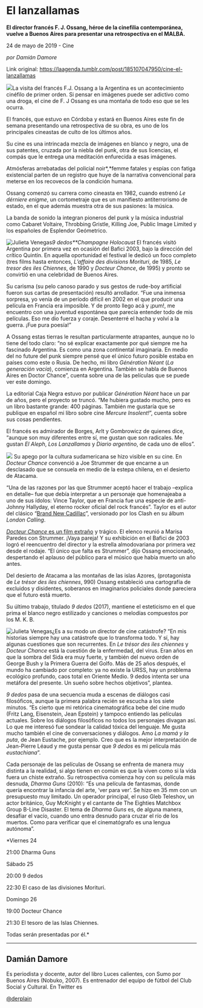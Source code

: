 # El lanzallamas

**El director francés F. J. Ossang, héroe de la cinefilia contemporánea, vuelve a Buenos Aires para presentar una retrospectiva en el MALBA.**

24 de mayo de 2019 - Cine

_por Damián Damore_

Link original: https://laagenda.tumblr.com/post/185107047950/cine-el-lanzallamas

![](https://64.media.tumblr.com/ddf2568a0c50c8208743c83c9c3c831f/457b272050686ac5-5b/s500x750/89396c6dcbcdd6a4d1ecc84e67f8e106ec0cf8a0.jpg)La visita del francés F.J. Ossang a
la Argentina es un acontecimiento cinéfilo de primer orden. Si pensar en
imágenes puede ser adictivo como una droga, el cine de F. J Ossang es una
montaña de todo eso que se les ocurra.

El francés, que estuvo en Córdoba y
estará en Buenos Aires este fin de semana presentando una retrospectiva de su
obra, es uno de los principales cineastas de culto de los últimos años. 

 Su cine es una intrincada mezcla de imágenes
en blanco y negro, una de sus patentes, cruzada por la niebla del punk, otra de
sus licencias, el compás que le entrega una meditación enfurecida a esas
imágenes. 

Atmósferas arrebatadas del policial
noir*,*femme fatales y espías con fatiga existencial parten de un registro
que huye de la narrativa convencional para meterse en los recovecos de la
condición humana.

Ossang comenzó su carrera como
cineasta en 1982, cuando estrenó *Le dérniere enigme*, un cortometraje que es un manifiesto antiterrorismo de
estado, en el que además muestra otra de sus pasiones: la música.

La banda de sonido la integran pioneros del punk y la música industrial como Cabaret Voltaire, Throbbing Gristle, Killing Joe, Public Image Limited y los españoles de Esplendor Geómetrico. 

 

![Julieta Venegas](https://64.media.tumblr.com/90551d528213678e7e15c58df4fa7764/457b272050686ac5-49/s250x400/6fb1560f105309688d19a15cd969796d150fb0ae.jpg)*9 dedos**Champagne Holocaust* El francés visitó Argentina por primera vez en ocasión del Bafici 2003, bajo la dirección del crítico Quintín. En aquella oportunidad el festival le dedicó un foco completo (tres films hasta entonces, *L’affaire des divisions Morituri*, de 1985, *Le tresor des iles Chiennes*, de 1990 y *Docteur Chance*, de 1995) y pronto se convirtió en una celebridad de Buenos Aires. 

Su carisma (su pelo canoso parado y sus gestos de rude-boy artificial fueron sus cartas de presentación) resultó arrollador. “Fue una inmensa sorpresa, yo venía de un período difícil en 2002 en el que producir una película en Francia era imposible. Y de pronto llego acá y ¡pum!, me encuentro con una juventud espontánea que parecía entender todo de mis películas. Eso me dio fuerza y coraje. Desenterré el hacha y volví a la guerra. ¡Fue pura poesía!”    

 



A Ossang estas tierras le resultan particularmente atrapantes, aunque no lo tiene del todo claro: “no sé explicar exactamente por qué siempre me ha fascinado Argentina. Es como una zona continental imaginaria. En medio del no future del punk siempre pensé que el único futuro posible estaba en países como este o Rusia. De hecho, mi libro *Génération Néant* (*La generación vacía*), comienza en Argentina. También se habla de Buenos Aires en Doctor Chance”, cuenta sobre una de las películas que se puede ver este domingo. 

La editorial Caja Negra estuvo por publicar *Génération Néant* hace un par de años, pero el proyecto se truncó. “Me hubiera gustado mucho, pero es un libro bastante grande: 400 páginas. También me gustaría que se publique en español mi libro sobre cine *Mercure Insolent!*”, cuenta sobre sus cosas pendientes.

 El francés es admirador de Borges, Arlt y Gombrowicz de quienes dice, “aunque son muy diferentes entre sí, me gustan que son radicales. Me gustan *El Aleph*, *Los Lanzallamas* y *Diario argentino*, de cada uno de ellos”.  

![](https://64.media.tumblr.com/8818bc04582d97c88c0bd67fb676acc0/457b272050686ac5-41/s500x750/4625810a487dae737e00f075bc2da1d6f8f66588.png) Su apego por la cultura sudamericana se hizo visible en su cine. En *Docteur Chance* convenció a Joe Strummer de que encarne a un desclasado que se consuela en medio de la estepa chilena, en el desierto de Atacama. 

 “Una de las razones por las que Strummer aceptó hacer el trabajo –explica en detalle– fue que debía interpretar a un personaje que homenajeaba a uno de sus ídolos: Vince Taylor, que en Francia fue una especie de anti-Johnny Hallyday, el eterno rocker oficial del rock francés”. Taylor es el autor del clásico “[Brand New Cadillac](https://www.youtube.com/watch?v=SYVLxLvdhpY)”, versionado por los Clash en su álbum *London Calling*. 

 [*Docteur Chance* es un film extraño](https://www.youtube.com/watch?v=52jMyZvLHhs) y trágico. El elenco reunió a Marisa Paredes con Strummer. ¡Vaya pareja! Y su exhibición en el Bafici de 2003 logró el reencuentro del director y la estrella almodovariana por primera vez desde el rodaje. “El único que falta es Strummer”, dijo Ossang emocionado, despertando el aplauso del público para el músico que había muerto un año antes.

Del desierto de Atacama a las montañas de las islas Azores, (protagonista de *Le trésor des iles chiennes*, 990) Ossang estableció una cartografía de excluidos y disidentes, soberanos en imaginarios policiales donde pareciera que el futuro está muerto. 

 Su último trabajo, titulado *9 dedos* (2017), mantiene el esteticismo en el que prima el blanco negro estilizado y canciones o melodías compuestos por los M. K. B. 

![Julieta Venegas](https://64.media.tumblr.com/9843aa921e878dd03dbb6168207c1a97/457b272050686ac5-21/s250x400/28f2e41533f11f61f58f00044841fa5708e91556.jpg)¿Es a su modo un director de cine catástrofe? “En mis historias siempre hay una catástrofe que lo transforma todo. Y sí, hay algunas cuestiones que son recurrentes. En *Le trésor des iles chiennes* y *Docteur Chance* está la cuestión de la enfermedad, del virus. Eran años en que la sombra del Sida era muy fuerte, y también del nuevo orden de George Bush y la Primera Guerra del Golfo. Más de 25 años después, el mundo ha cambiado por completo: ya no existe la URSS, hay un problema ecológico profundo, caos total en Oriente Medio. 9 dedos intenta ser una metáfora del presente. Un sueño sobre hechos objetivos”, plantea.

*9 dedos* pasa de una secuencia muda a escenas de diálogos casi filosóficos, aunque la primera palabra recién se escucha a los siete minutos. “Es cierto que mi retórica cinematográfica bebe del cine mudo (Fritz Lang, Eisenstein, Jean Epstein) y tampoco entiendo las películas actuales. Sobre los diálogos filosóficos no todos los personajes divagan así. Lo que me interesó fue sondear la calidad tóxica del lenguaje. Me gusta mucho también el cine de conversaciones y diálogos. Amo *La mamá y la puta*, de Jean Eustache, por ejemplo. Creo que es la mejor interpretación de Jean-Pierre Léaud y me gusta pensar que *9 dedos* es mi película más *eustachiana*”.

Cada personaje de las películas de Ossang se enfrenta de manera muy distinta a la realidad, si algo tienen en común es que la viven como si la vida fuera un chiste extraño. Su retrospectiva comienza hoy con su película más desnuda, *Dharma Guns* (2010): “Es una película de fantasmas, donde quería encontrar la infancia del arte, ‘ver para ver’. Se hizo en 35 mm con un presupuesto muy limitado. Un operador  principal, el ruso Gleb Teleshov, un actor británico, Guy McKnight y el cantante de The Eighties Matchbox Group B-Line Disaster. El tema de *Dharma Guns* es, de alguna manera, desafiar el vacío, cuando uno entra desnudo para cruzar el río de los muertos. Como para verificar que el cinematógrafo es una lengua autónoma”.   


*Viernes 24  

21:00 Dharma Guns  

Sábado 25  

20:00 9 dedos  

22:30 El caso de las divisiones Morituri.  

Domingo 26  

19:00 Docteur Chance  

21:30 El tesoro de las Islas Chiennes.  

Todas serán presentadas por él.*

---

Damián Damore
-------------

 Es periodista y docente, autor del libro Luces calientes, con Sumo por Buenos Aires (Nobuko, 2007). Es entrenador del equipo de fútbol del Club Social y Cultural. En Twitter es

[@derplain](https://twitter.com/derplain)


